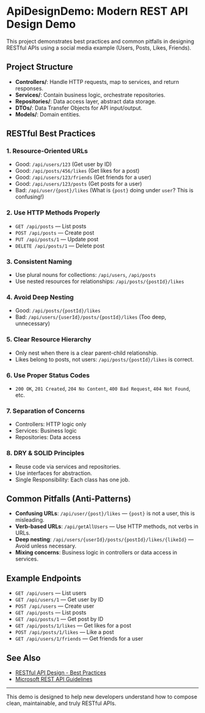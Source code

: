 # ApiDesignDemo: Modern REST API Design Demo

This project demonstrates best practices and common pitfalls in designing RESTful APIs using a social media example (Users, Posts, Likes, Friends).

## Project Structure

- **Controllers/**: Handle HTTP requests, map to services, and return responses.
- **Services/**: Contain business logic, orchestrate repositories.
- **Repositories/**: Data access layer, abstract data storage.
- **DTOs/**: Data Transfer Objects for API input/output.
- **Models/**: Domain entities.

## RESTful Best Practices

### 1. Resource-Oriented URLs
- Good: `/api/users/123` (Get user by ID)
- Good: `/api/posts/456/likes` (Get likes for a post)
- Good: `/api/users/123/friends` (Get friends for a user)
- Good: `/api/users/123/posts` (Get posts for a user)
- Bad: `/api/user/{post}/likes` (What is `{post}` doing under `user`? This is confusing!)

### 2. Use HTTP Methods Properly
- `GET /api/posts` — List posts
- `POST /api/posts` — Create post
- `PUT /api/posts/1` — Update post
- `DELETE /api/posts/1` — Delete post

### 3. Consistent Naming
- Use plural nouns for collections: `/api/users`, `/api/posts`
- Use nested resources for relationships: `/api/posts/{postId}/likes`

### 4. Avoid Deep Nesting
- Good: `/api/posts/{postId}/likes`
- Bad: `/api/users/{userId}/posts/{postId}/likes` (Too deep, unnecessary)

### 5. Clear Resource Hierarchy
- Only nest when there is a clear parent-child relationship.
- Likes belong to posts, not users: `/api/posts/{postId}/likes` is correct.

### 6. Use Proper Status Codes
- `200 OK`, `201 Created`, `204 No Content`, `400 Bad Request`, `404 Not Found`, etc.

### 7. Separation of Concerns
- Controllers: HTTP logic only
- Services: Business logic
- Repositories: Data access

### 8. DRY & SOLID Principles
- Reuse code via services and repositories.
- Use interfaces for abstraction.
- Single Responsibility: Each class has one job.

## Common Pitfalls (Anti-Patterns)

- **Confusing URLs**: `/api/user/{post}/likes` — `{post}` is not a user, this is misleading.
- **Verb-based URLs**: `/api/getAllUsers` — Use HTTP methods, not verbs in URLs.
- **Deep nesting**: `/api/users/{userId}/posts/{postId}/likes/{likeId}` — Avoid unless necessary.
- **Mixing concerns**: Business logic in controllers or data access in services.

## Example Endpoints

- `GET /api/users` — List users
- `GET /api/users/1` — Get user by ID
- `POST /api/users` — Create user
- `GET /api/posts` — List posts
- `GET /api/posts/1` — Get post by ID
- `GET /api/posts/1/likes` — Get likes for a post
- `POST /api/posts/1/likes` — Like a post
- `GET /api/users/1/friends` — Get friends for a user

## See Also
- [RESTful API Design - Best Practices](https://restfulapi.net/)
- [Microsoft REST API Guidelines](https://github.com/microsoft/api-guidelines)

---

This demo is designed to help new developers understand how to compose clean, maintainable, and truly RESTful APIs.
